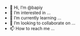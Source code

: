 - 👋 Hi, I’m @bapiy
- 👀 I’m interested in ...
- 🌱 I’m currently learning ...
- 💞️ I’m looking to collaborate on ...
- 📫 How to reach me ...

<!---
bapiy/bapiy is a ✨ special ✨ repository because its `README.md` (this file) appears on your GitHub profile.
You can click the Preview link to take a look at your changes.
--->

